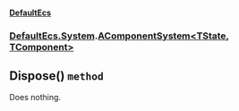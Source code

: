#### [DefaultEcs](./DefaultEcs.md 'DefaultEcs')
### [DefaultEcs.System](./DefaultEcs.md#DefaultEcs-System 'DefaultEcs.System').[AComponentSystem&lt;TState, TComponent&gt;](./DefaultEcs-System-AComponentSystem-TState-_TComponent-.md 'DefaultEcs.System.AComponentSystem&lt;TState, TComponent&gt;')
## Dispose() `method`
Does nothing.
